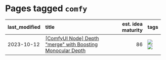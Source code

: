 # Pages tagged `comfy`

|last_modified|title|est. idea maturity|tags
|:---|:---|---:|:---|
|2023-10-12|[[ComfyUI Node] Depth "merge" with Boosting Monocular Depth](../comfy_bmd.md)|86|[![](https://img.shields.io/badge/tag-comfy-71e862)](../tags/comfy.md) [![](https://img.shields.io/badge/tag-tooling-dad82b)](../tags/tooling.md)|